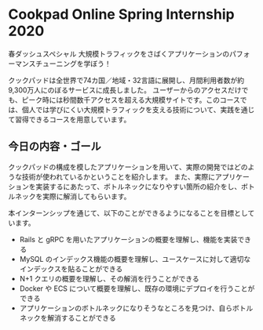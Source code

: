# Cookpad Online Spring Internship 2020

春ダッシュスペシャル 大規模トラフィックをさばくアプリケーションのパフォーマンスチューニングを学ぼう！

クックパッドは全世界で74カ国／地域・32言語に展開し、月間利用者数が約9,300万人にのぼるサービスに成長しました。
ユーザーからのアクセスだけでも、ピーク時には秒間数千アクセスを超える大規模サイトです。このコースでは、個人では学びにくい大規模トラフィックを支える技術について、実践を通じて習得できるコースを用意しています。

## 今日の内容・ゴール

クックパッドの構成を模したアプリケーションを用いて、実際の開発ではどのような技術が使われているかということを紹介します。
また、実際にアプリケーションを実装するにあたって、ボトルネックになりやすい箇所の紹介をし、ボトルネックを実際に解消してもらいます。

本インターンシップを通じて、以下のことができるようになることを目標としています。

- Rails と gRPC を用いたアプリケーションの概要を理解し、機能を実装できる
- MySQL のインデックス機能の概要を理解し、ユースケースに対して適切なインデックスを貼ることができる
- N+1 クエリの概要を理解し、その解消を行うことができる
- Docker や ECS について概要を理解し、既存の環境にデプロイを行うことができる
- アプリケーションのボトルネックになりそうなところを見つけ、自らボトルネックを解消することができる
